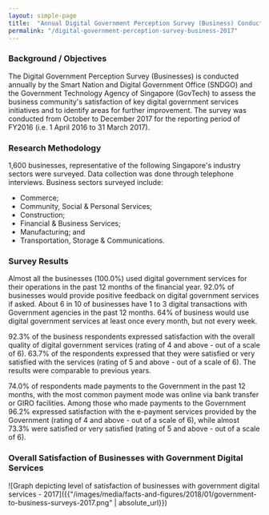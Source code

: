 ```yaml
---
layout: simple-page
title:  "Annual Digital Government Perception Survey (Business) Conducted in 2017"
permalink: "/digital-government-perception-survey-business-2017"
---
```


### **Background / Objectives**

The Digital Government Perception Survey (Businesses) is conducted annually by the Smart Nation and Digital Government Office (SNDGO) and the Government Technology Agency of Singapore (GovTech) to assess the business community's satisfaction of key digital government services initiatives and to identify areas for further improvement.
The survey was conducted from October to December 2017 for the reporting period of FY2016 (i.e. 1 April 2016 to 31 March 2017).

### **Research Methodology**

1,600 businesses, representative of the following Singapore's industry sectors were surveyed.  Data collection was done through telephone interviews. Business sectors surveyed include:

* Commerce;
* Community, Social & Personal Services;
* Construction;
* Financial & Business Services;
* Manufacturing; and
* Transportation, Storage & Communications.

### **Survey Results**

Almost all the businesses (100.0%) used digital government services for their operations in the past 12 months of the financial year. 92.0% of businesses would provide positive feedback on digital government services if asked.  About 6 in 10 of businesses have 1 to 3 digital transactions with Government agencies in the past 12 months.  64% of business would use digital government services at least once every month, but not every week.

92.3% of the business respondents expressed satisfaction with the overall quality of digital government services (rating of 4 and above - out of a scale of 6).  63.7% of the respondents expressed that they were satisfied or very satisfied with the services (rating of 5 and above - out of a scale of 6).  The results were comparable to previous years.

74.0% of respondents made payments to the Government in the past 12 months, with the most common payment mode was online via bank transfer or GIRO facilities. Among those who made payments to the Government 96.2% expressed satisfaction with the e-payment services provided by the Government (rating of 4 and above - out of a scale of 6), while almost 73.3% were satisfied or very satisfied (rating of 5 and above - out of a scale of 6).

### **Overall Satisfaction of Businesses with Government Digital Services**

![Graph depicting level of satisfaction of businesses with government digital services - 2017]({{"/images/media/facts-and-figures/2018/01/government-to-business-surveys-2017.png" | absolute_url}})
